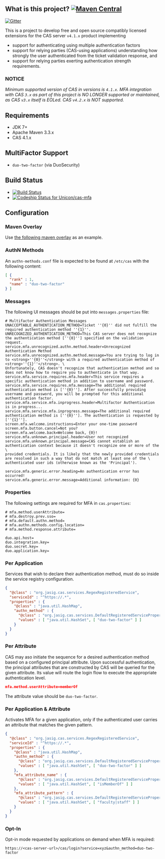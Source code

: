 ## What is this project?  [![Maven Central](https://maven-badges.herokuapp.com/maven-central/net.unicon/cas-mfa/badge.svg?style=flat)](https://maven-badges.herokuapp.com/maven-central/net.unicon/cas-mfa)

[![Gitter](https://badges.gitter.im/Join%20Chat.svg)](https://gitter.im/Unicon/cas-mfa?utm_source=badge&utm_medium=badge&utm_campaign=pr-badge&utm_content=badge)

This is a project to develop free and open source compatibly licensed extensions for the CAS server `v4.1.x` product implementing

* support for authenticating using multiple authentication factors
* support for relying parties (CAS-using applications) understanding how strongly the user authenticated from the 
ticket validation response, and
* support for relying parties exerting authentication strength requirements.

### NOTICE

*Minimum supported version of CAS in versions is `4.1.x`. MFA integration with CAS `3.x` as part of this project is NO LONGER supported or maintained, as CAS `v3.x` itself is EOLed. CAS `v4.2.x` is NOT supported.*

## Requirements
* JDK 7+
* Apache Maven 3.3.x
* CAS 4.1.x

## MultiFactor Support
* `duo-two-factor` (via DuoSecurity)

## Build Status
* [![Build Status](https://secure.travis-ci.org/Unicon/cas-mfa.png)](http://travis-ci.org/Unicon/cas-mfa)
* [ ![Codeship Status for Unicon/cas-mfa](https://www.codeship.io/projects/0bbd72d0-b74c-0130-d193-1eff452fc99e/status?branch=master)](https://www.codeship.io/projects/4315)


## Configuration

### Maven Overlay

Use [the following maven overlay](https://github.com/Unicon/cas-mfa/blob/master/cas-mfa-overlay/pom.xml) as an example.

### AuthN Methods

An `authn-methods.conf` file is expected to be found at `/etc/cas` with the following content:

```json
[ {
  "rank" : 1,
  "name" : "duo-two-factor"
} ]

```

### Messages
The following UI messages should be put into `messages.properties` file:

```properties
# Multifactor Authentication Messages
UNACCEPTABLE_AUTHENTICATION_METHOD=Ticket ''{0}'' did not fulfill the required authentication method ''{1}''.
UNRECOGNIZED_AUTHENTICATION_METHOD=This CAS server does not recognize the authentication method [''{0}''] specified on the validation request.
service.mfa.unrecognized.authn.method.header=Unrecognized Authentication Method
service.mfa.unrecognized.authn.method.message=You are trying to log in to <strong>''{0}''</strong> with a required authentication method of <strong>''{1}''</strong>. \
Unfortunately, CAS doesn't recognize that authentication method and so does not know how to require you to authenticate in that way.
service.mfa.service.requires.mfa.header=This service requires a specific authentication method in addition to username and password.
service.mfa.service.requires.mfa.message=The additional required authentication method is [''{0}'']. After successfully providing username and password, you will be prompted for this additional authentication factor.
service.mfa.service.mfa.inprogress.header=Multifactor Authentication is in progress...
service.mfa.service.mfa.inprogress.message=The additional required authentication method is [''{0}'']. The authentication is requested by [''{1}''].
screen.mfa.welcome.instructions=Enter your one-time password
screen.mfa.button.cancel=Not you?
screen.mfa.welcome.back=Welcome back, {0}!
service.mfa.unknown.principal.header=User not recognized
service.mfa.unknown.principal.message=CAS cannot establish an authentication context because it doesn't recognize one or more of the \
provided credentials. It is likely that the newly provided credentials are resolved in such a way that do not match at least one of the \
authenticated user ids (otherwise known as the 'Principal').

service.mfa.generic.error.heading=An authentication error has occurred!
service.mfa.generic.error.message=Additional information: {0}
```

### Properties
The following settings are required for MFA in `cas.properties`:

```properties
# mfa.method.userAttribute=
# mfa.destroy.prev.sso=
# mfa.default.authn.method=
# mfa.authn.methods.config.location=
# mfa.method.response.attribute=

duo.api.host=
duo.integration.key=
duo.secret.key=
duo.application.key=
```

### Per Application
Services that wish to declare their authentication method, must do so inside 
the service registry configuration. 

```json
{
  "@class" : "org.jasig.cas.services.RegexRegisteredService",
  "serviceId" : "^https://.*",
  "properties" : {
    "@class" : "java.util.HashMap",
    "authn_method" : {
      "@class" : "org.jasig.cas.services.DefaultRegisteredServiceProperty",
      "values" : [ "java.util.HashSet", [ "duo-two-factor" ] ]
    }
  }
}

```
### Per Attribute

CAS may aso initiate the sequence for a desired authentication method based on a configured principal attribute. Upon successful 
authentication, the principal attributes that are constructed by CAS will be queried for the given attribute. 
Its value will route the login flow to execute the appropriate authentication level.

```json
mfa.method.userAttribute=memberOf
```

The attribute value should be `duo-two-factor`.

### Per Application & Attribute
Activates MFA for a given application, only if the authenticated user carries
an attribute that matches the given pattern.

```json
{
  "@class" : "org.jasig.cas.services.RegexRegisteredService",
  "serviceId" : "^https://.*",
  "properties" : {
    "@class" : "java.util.HashMap",
    "authn_method" : {
      "@class" : "org.jasig.cas.services.DefaultRegisteredServiceProperty",
      "values" : [ "java.util.HashSet", [ "duo-two-factor" ] ]
    },
    "mfa_attribute_name" : {
      "@class" : "org.jasig.cas.services.DefaultRegisteredServiceProperty",
      "values" : [ "java.util.HashSet", [ "isMemberOf" ] ]
    },
    "mfa_attribute_pattern" : {
      "@class" : "org.jasig.cas.services.DefaultRegisteredServiceProperty",
      "values" : [ "java.util.HashSet", [ "faculty|staff" ] ]
    }
  }
}

```

### Opt-In
Opt-in mode requested by applications on demand when MFA is required:

```
https://<cas-server-url>/cas/login?service=xyz&authn_method=duo-two-factor
```
